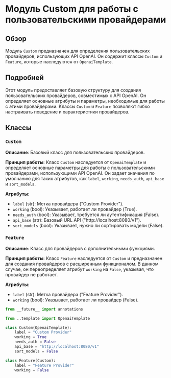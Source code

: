 # Модуль Custom для работы с пользовательскими провайдерами

## Обзор

Модуль `Custom` предназначен для определения пользовательских провайдеров, использующих API OpenAI. Он содержит классы `Custom` и `Feature`, которые наследуются от `OpenaiTemplate`.

## Подробней

Этот модуль предоставляет базовую структуру для создания пользовательских провайдеров, совместимых с API OpenAI. Он определяет основные атрибуты и параметры, необходимые для работы с этими провайдерами.
Классы `Custom` и `Feature` позволяют гибко настраивать поведение и характеристики провайдеров.

## Классы

### `Custom`

**Описание**: Базовый класс для пользовательских провайдеров.

**Принцип работы**:
Класс `Custom` наследуется от `OpenaiTemplate` и определяет основные параметры для работы с пользовательскими провайдерами, использующими API OpenAI.
Он задает значения по умолчанию для таких атрибутов, как `label`, `working`, `needs_auth`, `api_base` и `sort_models`.

**Атрибуты**:
- `label` (str): Метка провайдера ("Custom Provider").
- `working` (bool): Указывает, работает ли провайдер (True).
- `needs_auth` (bool): Указывает, требуется ли аутентификация (False).
- `api_base` (str): Базовый URL API ("http://localhost:8080/v1").
- `sort_models` (bool): Указывает, нужно ли сортировать модели (False).

### `Feature`

**Описание**: Класс для провайдеров с дополнительными функциями.

**Принцип работы**:
Класс `Feature` наследуется от `Custom` и предназначен для создания провайдеров с расширенным функционалом.
В данном случае, он переопределяет атрибут `working` на `False`, указывая, что провайдер не работает.

**Атрибуты**:
- `label` (str): Метка провайдера ("Feature Provider").
- `working` (bool): Указывает, работает ли провайдер (False).

```python
from __future__ import annotations

from ..template import OpenaiTemplate

class Custom(OpenaiTemplate):
    label = "Custom Provider"
    working = True
    needs_auth = False
    api_base = "http://localhost:8080/v1"
    sort_models = False

class Feature(Custom):
    label = "Feature Provider"
    working = False